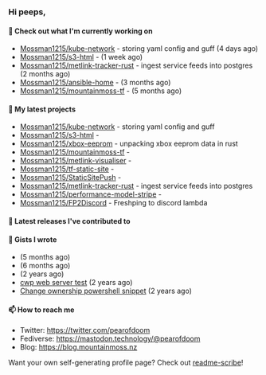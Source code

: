 ### Hi peeps,

#### 👷 Check out what I'm currently working on

- [Mossman1215/kube-network](https://github.com/Mossman1215/kube-network) - storing yaml config and guff (4 days ago)
- [Mossman1215/s3-html](https://github.com/Mossman1215/s3-html) -  (1 week ago)
- [Mossman1215/metlink-tracker-rust](https://github.com/Mossman1215/metlink-tracker-rust) - ingest service feeds into postgres (2 months ago)
- [Mossman1215/ansible-home](https://github.com/Mossman1215/ansible-home) -  (3 months ago)
- [Mossman1215/mountainmoss-tf](https://github.com/Mossman1215/mountainmoss-tf) -  (5 months ago)

#### 🌱 My latest projects

- [Mossman1215/kube-network](https://github.com/Mossman1215/kube-network) - storing yaml config and guff
- [Mossman1215/s3-html](https://github.com/Mossman1215/s3-html) - 
- [Mossman1215/xbox-eeprom](https://github.com/Mossman1215/xbox-eeprom) - unpacking xbox eeprom data in rust
- [Mossman1215/mountainmoss-tf](https://github.com/Mossman1215/mountainmoss-tf) - 
- [Mossman1215/metlink-visualiser](https://github.com/Mossman1215/metlink-visualiser) - 
- [Mossman1215/tf-static-site](https://github.com/Mossman1215/tf-static-site) - 
- [Mossman1215/StaticSitePush](https://github.com/Mossman1215/StaticSitePush) - 
- [Mossman1215/metlink-tracker-rust](https://github.com/Mossman1215/metlink-tracker-rust) - ingest service feeds into postgres
- [Mossman1215/performance-model-stripe](https://github.com/Mossman1215/performance-model-stripe) - 
- [Mossman1215/FP2Discord](https://github.com/Mossman1215/FP2Discord) - Freshping to discord lambda

#### 🔭 Latest releases I've contributed to


#### 📓 Gists I wrote

- [](https://gist.github.com/2dbd4ad18de86fc6f6263ee3691eccd0) (5 months ago)
- [](https://gist.github.com/79fc0b8163e4bc2eef0a0942326f3133) (6 months ago)
- [](https://gist.github.com/dc3c25dd419a4bbe16502daf60de4931) (2 years ago)
- [cwp web server test](https://gist.github.com/7e3889b2abed3be38c80f83ba7d231eb) (2 years ago)
- [Change ownership powershell snippet](https://gist.github.com/61b61f25eb5da5cba82ab4829302e376) (2 years ago)

#### 📫 How to reach me

- Twitter: https://twitter.com/pearofdoom
- Fediverse: https://mastodon.technology/@pearofdoom
- Blog: https://blog.mountainmoss.nz

Want your own self-generating profile page? Check out [readme-scribe](https://github.com/muesli/readme-scribe)!
